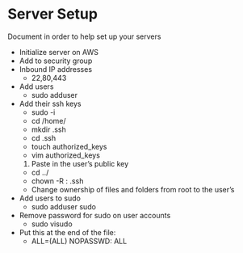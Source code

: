 # Server Setup

Document in order to help set up your servers

+ Initialize server on AWS
+ Add to security group
+ Inbound IP addresses
  * 22,80,443
+ Add users
  * sudo adduser <username>
+ Add their ssh keys
  * sudo -i
  * cd /home/<username>
  * mkdir .ssh
  * cd .ssh
  * touch authorized_keys
  * vim authorized_keys
  1. Paste in the user’s public key
  * cd ../
  * chown -R <user>:<user> .ssh
  * Change ownership of files and folders from root to the user’s
+ Add users to sudo
  * sudo adduser <username> sudo
+ Remove password for sudo on user accounts
  * sudo visudo
+ Put this at the end of the file: 
  * <username> ALL=(ALL) NOPASSWD: ALL
